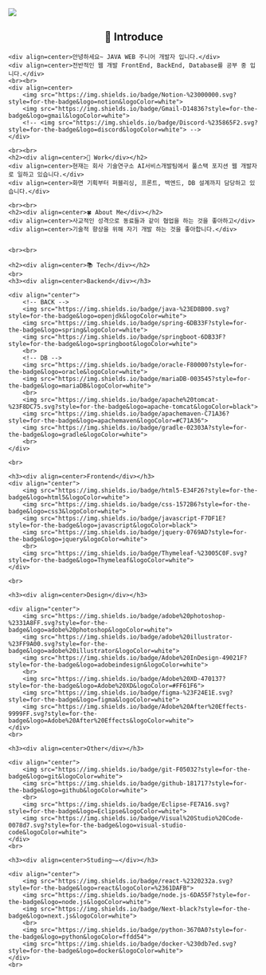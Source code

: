 <img src="https://capsule-render.vercel.app/api?type=waving&color=auto&height=240&section=header&text=Nanbong%20Github%20👋&fontSize=60" />


<h2><div align=center>🙌 Introduce</div></h2>

    <div align=center>안녕하세요~ JAVA WEB 주니어 개발자 입니다.</div>
    <div align=center>전반적인 웹 개발 FrontEnd, BackEnd, Database를 공부 중 입니다.</div>
    <br><br>
    <div align=center>
        <img src="https://img.shields.io/badge/Notion-%23000000.svg?style=for-the-badge&logo=notion&logoColor=white">
        <img src="https://img.shields.io/badge/Gmail-D14836?style=for-the-badge&logo=gmail&logoColor=white">
        <!-- <img src="https://img.shields.io/badge/Discord-%235865F2.svg?style=for-the-badge&logo=discord&logoColor=white"> -->
    </div>

    <br><br>
    <h2><div align=center>💼 Work</div></h2>
    <div align=center>현재는 회사 기술연구소 AI서비스개발팀에서 풀스택 포지션 웹 개발자로 일하고 있습니다.</div>
    <div align=center>화면 기획부터 퍼블리싱, 프론트, 백엔드, DB 설계까지 담당하고 있습니다.</div>

    <br><br>
    <h2><div align=center>🍀 About Me</div></h2>
    <div align=center>사교적인 성격으로 동료들과 같이 협업을 하는 것을 좋아하고</div>
    <div align=center>기술적 향상을 위해 자기 개발 하는 것을 좋아합니다.</div>
    

    <br><br>

    <h2><div align=center>📚 Tech</div></h2>
    <br>
    <h3><div align=center>Backend</div></h3>
    
    <div align="center">
        <!-- BACK -->
        <img src="https://img.shields.io/badge/java-%23ED8B00.svg?style=for-the-badge&logo=openjdk&logoColor=white">
        <img src="https://img.shields.io/badge/spring-6DB33F?style=for-the-badge&logo=spring&logoColor=white">
        <img src="https://img.shields.io/badge/springboot-6DB33F?style=for-the-badge&logo=springboot&logoColor=white">
        <br>
        <!-- DB -->
        <img src="https://img.shields.io/badge/oracle-F80000?style=for-the-badge&logo=oracle&logoColor=white"> 
        <img src="https://img.shields.io/badge/mariaDB-003545?style=for-the-badge&logo=mariaDB&logoColor=white"> 
        <br>
        <img src="https://img.shields.io/badge/apache%20tomcat-%23F8DC75.svg?style=for-the-badge&logo=apache-tomcat&logoColor=black">
        <img src="https://img.shields.io/badge/apachemaven-C71A36?style=for-the-badge&logo=apachemaven&logoColor=#C71A36">
        <img src="https://img.shields.io/badge/gradle-02303A?style=for-the-badge&logo=gradle&logoColor=white">
        <br>
    </div>

    <br>

    <h3><div align=center>Frontend</div></h3>
    <div align="center">
        <img src="https://img.shields.io/badge/html5-E34F26?style=for-the-badge&logo=html5&logoColor=white"> 
        <img src="https://img.shields.io/badge/css-1572B6?style=for-the-badge&logo=css3&logoColor=white"> 
        <img src="https://img.shields.io/badge/javascript-F7DF1E?style=for-the-badge&logo=javascript&logoColor=black"> 
        <img src="https://img.shields.io/badge/jquery-0769AD?style=for-the-badge&logo=jquery&logoColor=white">
        <br>
        <img src="https://img.shields.io/badge/Thymeleaf-%23005C0F.svg?style=for-the-badge&logo=Thymeleaf&logoColor=white">
    </div>

    <br>

    <h3><div align=center>Design</div></h3>
    
    <div align="center">
        <img src="https://img.shields.io/badge/adobe%20photoshop-%2331A8FF.svg?style=for-the-badge&logo=adobe%20photoshop&logoColor=white">
        <img src="https://img.shields.io/badge/adobe%20illustrator-%23FF9A00.svg?style=for-the-badge&logo=adobe%20illustrator&logoColor=white">
        <img src="https://img.shields.io/badge/Adobe%20InDesign-49021F?style=for-the-badge&logo=adobeindesign&logoColor=white">
        <br>
        <img src="https://img.shields.io/badge/Adobe%20XD-470137?style=for-the-badge&logo=Adobe%20XD&logoColor=#FF61F6">
        <img src="https://img.shields.io/badge/figma-%23F24E1E.svg?style=for-the-badge&logo=figma&logoColor=white">
        <img src="https://img.shields.io/badge/Adobe%20After%20Effects-9999FF.svg?style=for-the-badge&logo=Adobe%20After%20Effects&logoColor=white">
    </div>
    <br>

    <h3><div align=center>Other</div></h3>
    
    <div align="center">
        <img src="https://img.shields.io/badge/git-F05032?style=for-the-badge&logo=git&logoColor=white">
        <img src="https://img.shields.io/badge/github-181717?style=for-the-badge&logo=github&logoColor=white">
        <br>
        <img src="https://img.shields.io/badge/Eclipse-FE7A16.svg?style=for-the-badge&logo=Eclipse&logoColor=white">
        <img src="https://img.shields.io/badge/Visual%20Studio%20Code-0078d7.svg?style=for-the-badge&logo=visual-studio-code&logoColor=white">
    </div>
    <br>

    <h3><div align=center>Studing~✏️</div></h3>
    
    <div align="center">
        <img src="https://img.shields.io/badge/react-%2320232a.svg?style=for-the-badge&logo=react&logoColor=%2361DAFB">
        <img src="https://img.shields.io/badge/node.js-6DA55F?style=for-the-badge&logo=node.js&logoColor=white">
        <img src="https://img.shields.io/badge/Next-black?style=for-the-badge&logo=next.js&logoColor=white">
        <br>
        <img src="https://img.shields.io/badge/python-3670A0?style=for-the-badge&logo=python&logoColor=ffdd54">
        <img src="https://img.shields.io/badge/docker-%230db7ed.svg?style=for-the-badge&logo=docker&logoColor=white">
    </div>
    <br>
    


<!--
**NabongS2/NabongS2** is a ✨ _special_ ✨ repository because its `README.md` (this file) appears on your GitHub profile.

Here are some ideas to get you started:

- 🔭 I’m currently working on ...
- 🌱 I’m currently learning ...
- 👯 I’m looking to collaborate on ...
- 🤔 I’m looking for help with ...
- 💬 Ask me about ...
- 📫 How to reach me: ...
- 😄 Pronouns: ...
- ⚡ Fun fact: ...
-->
